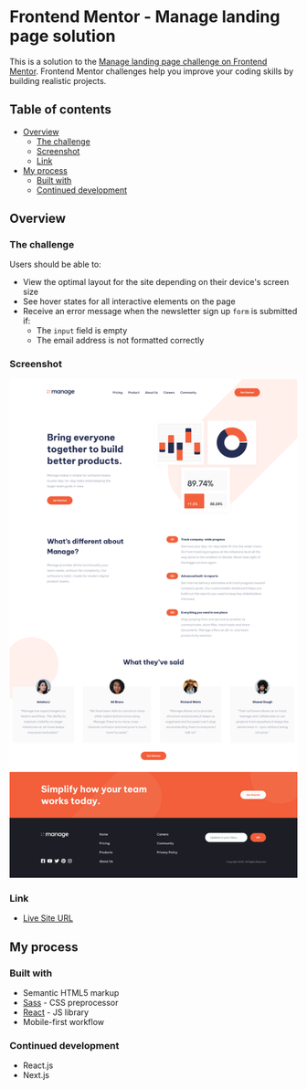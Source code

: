 # Frontend Mentor - Manage landing page solution

This is a solution to the [Manage landing page challenge on Frontend Mentor](https://www.frontendmentor.io/challenges/manage-landing-page-SLXqC6P5). Frontend Mentor challenges help you improve your coding skills by building realistic projects.

## Table of contents

- [Overview](#overview)
  - [The challenge](#the-challenge)
  - [Screenshot](#screenshot)
  - [Link](#link)
- [My process](#my-process)
  - [Built with](#built-with)
  - [Continued development](#continued-development)

## Overview

### The challenge

Users should be able to:

- View the optimal layout for the site depending on their device's screen size
- See hover states for all interactive elements on the page
- Receive an error message when the newsletter sign up `form` is submitted if:
  - The `input` field is empty
  - The email address is not formatted correctly

### Screenshot

![desktop homepage](./src/images/Manage-landing-page.png)

### Link

- [Live Site URL](https://zuhairn.github.io/Manage-landing-page/)

## My process

### Built with

- Semantic HTML5 markup
- [Sass](https://sass-lang.com/) - CSS preprocessor
- [React](https://reactjs.org/) - JS library
- Mobile-first workflow

### Continued development

- React.js
- Next.js
